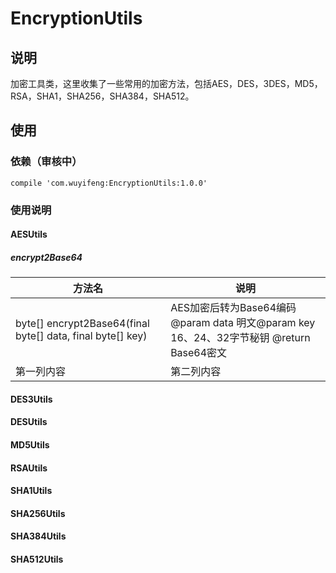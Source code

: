 # EncryptionUtils
## 说明
加密工具类，这里收集了一些常用的加密方法，包括AES，DES，3DES，MD5，RSA，SHA1，SHA256，SHA384，SHA512。
## 使用
### 依赖（审核中）
```
compile 'com.wuyifeng:EncryptionUtils:1.0.0'
```
### 使用说明
#### AESUtils
##### encrypt2Base64
方法名 | 说明
------------ | -------------
byte[] encrypt2Base64(final byte[] data, final byte[] key) | AES加密后转为Base64编码 @param data 明文@param key  16、24、32字节秘钥 @return Base64密文
第一列内容 | 第二列内容
#### DES3Utils
#### DESUtils
#### MD5Utils
#### RSAUtils
#### SHA1Utils
#### SHA256Utils
#### SHA384Utils
#### SHA512Utils

